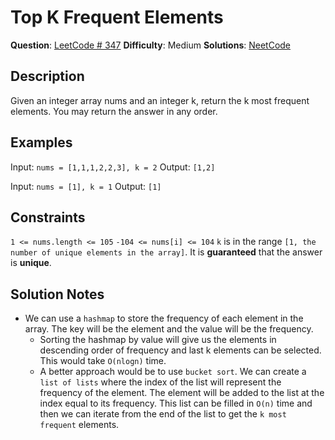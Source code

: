 # Top K Frequent Elements

__Question__: [LeetCode # 347](https://leetcode.com/problems/top-k-frequent-elements)
__Difficulty__: Medium
__Solutions__: [NeetCode](https://www.youtube.com/watch?v=YPTqKIgVk-k&ab_channel=NeetCode)

## Description

Given an integer array nums and an integer k, return the k most frequent elements. You may return the answer in any order.

## Examples

Input: `nums = [1,1,1,2,2,3], k = 2`
Output: `[1,2]`

Input: `nums = [1], k = 1`
Output: `[1]`

## Constraints

`1 <= nums.length <= 105`
`-104 <= nums[i] <= 104`
`k` is in the range `[1, the number of unique elements in the array]`.
It is __guaranteed__ that the answer is __unique__.

## Solution Notes

- We can use a `hashmap` to store the frequency of each element in the array. The key will be the element and the value will be the frequency.
  - Sorting the hashmap by value will give us the elements in descending order of frequency and last k elements can be selected. This would take `O(nlogn)` time.
  - A better approach would be to use `bucket sort`. We can create a `list of lists` where the index of the list will represent the frequency of the element. The element will be added to the list at the index equal to its frequency. This list can be filled in `O(n)` time and then we can iterate from the end of the list to get the `k most frequent` elements.
